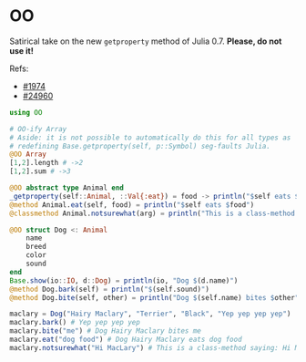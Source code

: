 # OO

Satirical take on the new `getproperty` method of Julia 0.7.
**Please, do not use it!**

Refs:
- [#1974](https://github.com/JuliaLang/julia/issues/1974)
- [#24960](https://github.com/JuliaLang/julia/pull/24960)


```julia
using OO

# OO-ify Array
# Aside: it is not possible to automatically do this for all types as
# redefining Base.getproperty(self, p::Symbol) seg-faults Julia.
@OO Array
[1,2].length # ->2
[1,2].sum # ->3

@OO abstract type Animal end
_getproperty(self::Animal, ::Val{:eat}) = food -> println("$self eats $food")
@method Animal.eat(self, food) = println("$self eats $food")
@classmethod Animal.notsurewhat(arg) = println("This is a class-method saying: $arg")

@OO struct Dog <: Animal
    name
    breed
    color
    sound
end
Base.show(io::IO, d::Dog) = println(io, "Dog $(d.name)")
@method Dog.bark(self) = println("$(self.sound)")
@method Dog.bite(self, other) = println("Dog $(self.name) bites $other")

maclary = Dog("Hairy Maclary", "Terrier", "Black", "Yep yep yep yep")
maclary.bark() # Yep yep yep yep
maclary.bite("me") # Dog Hairy Maclary bites me
maclary.eat("dog food") # Dog Hairy Maclary eats dog food
maclary.notsurewhat("Hi MacLary") # This is a class-method saying: Hi MacLary
```
